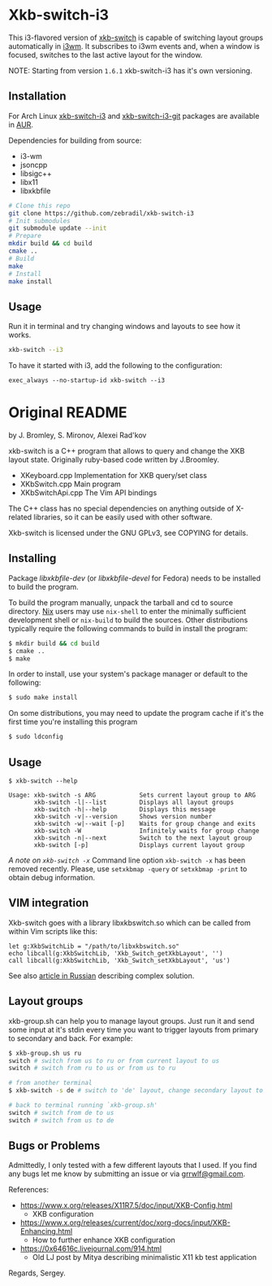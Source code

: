 Xkb-switch-i3
=============

This i3-flavored version of [xkb-switch](https://github.com/ierton/xkb-switch)
is capable of switching layout groups automatically in
[i3wm](https://i3wm.org). It subscribes to i3wm events and, when a window is
focused, switches to the last active layout for the window.

NOTE: Starting from version `1.6.1` xkb-switch-i3 has it's own versioning.

Installation
------------

For Arch Linux
[xkb-switch-i3](https://aur.archlinux.org/packages/xkb-switch-i3/) and
[xkb-switch-i3-git](https://aur.archlinux.org/packages/xkb-switch-i3-git/) packages
are available in [AUR](https://aur.archlinux.org/).

Dependencies for building from source:

- i3-wm
- jsoncpp
- libsigc++
- libx11
- libxkbfile

```sh
# Clone this repo
git clone https://github.com/zebradil/xkb-switch-i3
# Init submodules
git submodule update --init
# Prepare
mkdir build && cd build
cmake ..
# Build
make
# Install
make install
```


Usage
-----

Run it in terminal and try changing windows and layouts to see how it works.

```sh
xkb-switch --i3
```

To have it started with i3, add the following to the configuration:

```
exec_always --no-startup-id xkb-switch --i3
```

Original README
===============

by J. Bromley, S. Mironov, Alexei Rad'kov

xkb-switch is a C++ program that allows to query and change the XKB layout state.
Originally ruby-based code written by J.Broomley.

* XKeyboard.cpp  Implementation for XKB query/set class
* XKbSwitch.cpp  Main program
* XKbSwitchApi.cpp The Vim API bindings

The C++ class has no special dependencies on anything outside of
X-related libraries, so it can be easily used with other software.

Xkb-switch is licensed under the GNU GPLv3, see COPYING for details.

Installing
----------

Package *libxkbfile-dev* (or *libxkbfile-devel* for Fedora) needs to be
installed to build the program.

To build the program manually, unpack the tarball and cd to source directory.
[Nix](http://nixos.org/nix) users may use `nix-shell` to enter the minimally
sufficient development shell or `nix-build` to build the sources. Other
distributions typically require the following commands to build in install the
program:

```sh
$ mkdir build && cd build
$ cmake ..
$ make
```

In order to install, use your system's package manager or default to the following:

```sh
$ sudo make install
```

On some distributions, you may need to update the program cache if it's the
first time you're installing this program

```sh
$ sudo ldconfig
```

Usage
-----

```
$ xkb-switch --help

Usage: xkb-switch -s ARG            Sets current layout group to ARG
       xkb-switch -l|--list         Displays all layout groups
       xkb-switch -h|--help         Displays this message
       xkb-switch -v|--version      Shows version number
       xkb-switch -w|--wait [-p]    Waits for group change and exits
       xkb-switch -W                Infinitely waits for group change
       xkb-switch -n|--next         Switch to the next layout group
       xkb-switch [-p]              Displays current layout group
```

*A note on `xkb-switch -x`*
Command line option `xkb-switch -x` has been removed recently. Please, use `setxkbmap
-query` or `setxkbmap -print` to obtain debug information.

VIM integration
---------------

Xkb-switch goes with a library libxkbswitch.so which can be called from
within Vim scripts like this:

```vim
let g:XkbSwitchLib = "/path/to/libxkbswitch.so"
echo libcall(g:XkbSwitchLib, 'Xkb_Switch_getXkbLayout', '')
call libcall(g:XkbSwitchLib, 'Xkb_Switch_setXkbLayout', 'us')
```

See also [article in Russian](http://lin-techdet.blogspot.ru/2012/12/vim-xkb-switch-libcall.html)
describing complex solution.

Layout groups
-------------

xkb-group.sh can help you to manage layout groups. Just run it and send some
input at it's stdin every time you want to trigger layouts from primary to
secondary and back. For example:

```sh
$ xkb-group.sh us ru
switch # switch from us to ru or from current layout to us
switch # switch from ru to us or from us to ru

# from another terminal
$ xkb-switch -s de # switch to 'de' layout, change secondary layout to 'de'

# back to terminal running `xkb-group.sh'
switch # switch from de to us
switch # switch from us to de
```

Bugs or Problems
----------------

Admittedly, I only tested with a few different layouts that I used. If you find
any bugs let me know by submitting an issue or via grrwlf@gmail.com.

References:

* <https://www.x.org/releases/X11R7.5/doc/input/XKB-Config.html>
  - XKB configuration
* <https://www.x.org/releases/current/doc/xorg-docs/input/XKB-Enhancing.html>
  - How to further enhance XKB configuration
* <https://0x64616c.livejournal.com/914.html>
  - Old LJ post by Mitya describing minimalistic X11 kb test application

Regards,
Sergey.

